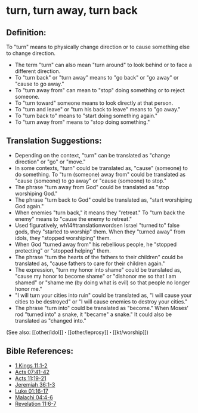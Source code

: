 # turn, turn away, turn back #

## Definition: ##

To "turn" means to physically change direction or to cause something else to change direction.

* The term "turn" can also mean "turn around" to look behind or to face a different direction.
* To "turn back" or "turn away" means to "go back" or "go away" or "cause to go away."
* To "turn away from" can mean to "stop" doing something or to reject someone.
* To "turn toward" someone means to look directly at that person.
* To "turn and leave" or "turn his back to leave" means to "go away."
* To "turn back to" means to "start doing something again."
* To "turn away from" means to "stop doing something."

## Translation Suggestions: ##

* Depending on the context, "turn" can be translated as "change direction" or "go" or "move."
* In some contexts, "turn" could be translated as, "cause" (someone) to do something. To "turn (someone) away from" could be translated as "cause (someone) to go away" or "cause (someone) to stop."
* The phrase "turn away from God" could be translated as "stop worshiping God."
* The phrase "turn back to God" could be translated as, "start worshiping God again."
* When enemies "turn back," it means they "retreat." To "turn back the enemy" means to "cause the enemy to retreat."
* Used figuratively, wh14#translationwordsen Israel "turned to" false gods, they "started to worship" them. When they "turned away" from idols, they "stopped worshiping" them.
* When God "turned away from" his rebellious people, he "stopped protecting" or "stopped helping" them.
* The phrase "turn the hearts of the fathers to their children" could be translated as, "cause fathers to care for their children again."
* The expression, "turn my honor into shame" could be translated as, "cause my honor to become shame" or "dishonor me so that I am shamed" or "shame me (by doing what is evil) so that people no longer honor me."
* "I will turn your cities into ruin" could be translated as, "I will cause your cities to be destroyed" or "I will cause enemies to destroy your cities."
* The phrase "turn into" could be translated as "become." When Moses' rod "turned into" a snake, it "became" a snake." It could also be translated as "changed into."

(See also: [[other/idol]] **·** [[other/leprosy]] **·** [[kt/worship]])

## Bible References: ##

* [1 Kings 11:1-2](en/tn/1ki/help/11/01)
* [Acts 07:41-42](en/tn/act/help/07/41)
* [Acts 11:19-21](en/tn/act/help/11/19)
* [Jeremiah 36:1-3](en/tn/jer/help/36/01)
* [Luke 01:16-17](en/tn/luk/help/01/16)
* [Malachi 04:4-6](en/tn/mal/help/04/04)
* [Revelation 11:6-7](en/tn/rev/help/11/06)